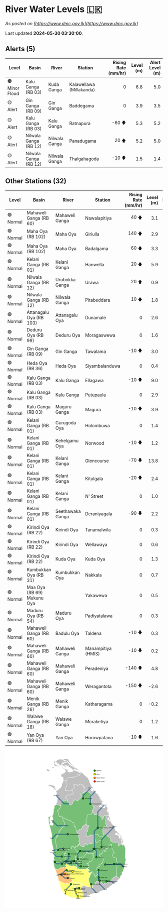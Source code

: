 # River Water Levels :sri_lanka:

*As posted on [https://www.dmc.gov.lk](https://www.dmc.gov.lk)*

Last updated **2024-05-30 03:30:00**.

## Alerts (5)

| Level | Basin | River | Station | Rising Rate (mm/hr) | Level (m) | Alert Level (m) |
|---|---|---|---|--: |--:|--:|
| 🟠 Minor Flood | Kalu Ganga (RB 03) | Kuda Ganga | Kalawellawa (Millakanda) | 0  | 6.8 | 5.0 |
| 🟡 Alert | Gin Ganga (RB 09) | Gin Ganga | Baddegama | 0  | 3.9 | 3.5 |
| 🟡 Alert | Kalu Ganga (RB 03) | Kalu Ganga | Ratnapura | -60 🡇 | 5.3 | 5.2 |
| 🟡 Alert | Nilwala Ganga (RB 12) | Nilwala Ganga | Panadugama | 20 🡅 | 5.2 | 5.0 |
| 🟡 Alert | Nilwala Ganga (RB 12) | Nilwala Ganga | Thalgahagoda | -10 🡇 | 1.5 | 1.4 |

## Other Stations (32)

| Level | Basin | River | Station | Rising Rate (mm/hr) | Level (m) | Alert Level (m) | Time to Alert |
|---|---|---|---|--: |--:|--:|---|
| 🟢 Normal | Mahaweli Ganga (RB 60) | Mahaweli Ganga | Nawalapitiya | 40 🡅 | 3.1 | 3.5 | 9.0 ⏳ |
| 🟢 Normal | Maha Oya (RB 102) | Maha Oya | Giriulla | 140 🡅 | 2.9 | 5.5 | 18.4 ⏳ |
| 🟢 Normal | Maha Oya (RB 102) | Maha Oya | Badalgama | 60 🡅 | 3.3 | 5.0 | 29.0 ⏳ |
| 🟢 Normal | Kelani Ganga (RB 01) | Kelani Ganga | Hanwella | 20 🡅 | 5.9 | 7.0 | 54.0 ⏳ |
| 🟢 Normal | Nilwala Ganga (RB 12) | Urubokka Ganga | Urawa | 20 🡅 | 0.9 | 2.5 | 78.5 ⏳ |
| 🟢 Normal | Nilwala Ganga (RB 12) | Nilwala Ganga | Pitabeddara | 10 🡅 | 1.8 | 4.0 | 224.0 ⏳ |
| 🟢 Normal | Attanagalu Oya (RB 103) | Attanagalu Oya | Dunamale | 0  | 2.6 | 3.3 | 🟢 |
| 🟢 Normal | Deduru Oya (RB 99) | Deduru Oya | Moragaswewa | 0  | 1.6 | 4.8 | 🟢 |
| 🟢 Normal | Gin Ganga (RB 09) | Gin Ganga | Tawalama | -10 🡇 | 3.0 | 4.0 | 🟢 |
| 🟢 Normal | Heda Oya (RB 36) | Heda Oya | Siyambalanduwa | 0  | 0.4 | 4.5 | 🟢 |
| 🟢 Normal | Kalu Ganga (RB 03) | Kalu Ganga | Ellagawa | -10 🡇 | 9.0 | 10.0 | 🟢 |
| 🟢 Normal | Kalu Ganga (RB 03) | Kalu Ganga | Putupaula | 0  | 2.9 | 3.0 | 🟢 |
| 🟢 Normal | Kalu Ganga (RB 03) | Maguru Ganga | Magura | -10 🡇 | 3.9 | 4.0 | 🟢 |
| 🟢 Normal | Kelani Ganga (RB 01) | Gurugoda Oya | Holombuwa | 0  | 1.4 | 3.0 | 🟢 |
| 🟢 Normal | Kelani Ganga (RB 01) | Kehelgamu Oya | Norwood | -10 🡇 | 1.2 | 1.5 | 🟢 |
| 🟢 Normal | Kelani Ganga (RB 01) | Kelani Ganga | Glencourse | -70 🡇 | 13.8 | 15.0 | 🟢 |
| 🟢 Normal | Kelani Ganga (RB 01) | Kelani Ganga | Kitulgala | -20 🡇 | 2.4 | 3.0 | 🟢 |
| 🟢 Normal | Kelani Ganga (RB 01) | Kelani Ganga | N' Street | 0  | 1.0 | 1.2 | 🟢 |
| 🟢 Normal | Kelani Ganga (RB 01) | Seethawaka Ganga | Deraniyagala | -90 🡇 | 2.2 | 4.8 | 🟢 |
| 🟢 Normal | Kirindi Oya (RB 22) | Kirindi Oya | Tanamalwila | 0  | 0.3 | 4.0 | 🟢 |
| 🟢 Normal | Kirindi Oya (RB 22) | Kirindi Oya | Wellawaya | 0  | 0.6 | 4.4 | 🟢 |
| 🟢 Normal | Kirindi Oya (RB 22) | Kuda Oya | Kuda Oya | 0  | 1.3 | 6.9 | 🟢 |
| 🟢 Normal | Kumbukkan Oya (RB 31) | Kumbukkan Oya | Nakkala | 0  | 0.7 | 5.0 | 🟢 |
| 🟢 Normal | Maa Oya (RB 69) Mukunu Oya |  | Yakawewa | 0  | 0.5 | 4.0 | 🟢 |
| 🟢 Normal | Maduru Oya (RB 54) | Maduru Oya | Padiyatalawa | 0  | 0.3 | 4.0 | 🟢 |
| 🟢 Normal | Mahaweli Ganga (RB 60) | Badulu Oya | Taldena | -10 🡇 | 0.3 | 3.0 | 🟢 |
| 🟢 Normal | Mahaweli Ganga (RB 60) | Mahaweli Ganga | Manampitiya (HMIS) | -10 🡇 | 0.2 | 3.0 | 🟢 |
| 🟢 Normal | Mahaweli Ganga (RB 60) | Mahaweli Ganga | Peradeniya | -140 🡇 | 4.8 | 5.0 | 🟢 |
| 🟢 Normal | Mahaweli Ganga (RB 60) | Mahaweli Ganga | Weragantota | -150 🡇 | -2.6 | 5.0 | 🟢 |
| 🟢 Normal | Menik Ganga (RB 26) | Menik Ganga | Katharagama | 0  | -0.2 | 4.0 | 🟢 |
| 🟢 Normal | Walawe Ganga (RB 18) | Walawe Ganga | Moraketiya | 0  | 1.2 | 3.0 | 🟢 |
| 🟢 Normal | Yan Oya (RB 67) | Yan Oya | Horowpatana | -10 🡇 | 1.6 | 6.0 | 🟢 |


<div id="river-water-level-map">

![River Water Level Map](images/river-water-level-map.png)

</div>